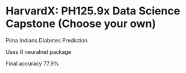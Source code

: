 # HarvardX: PH125.9x Data Science Capstone (Choose your own)
Pima Indians Diabetes Prediction

Uses R neuralnet package

Final accuracy 77.9%
